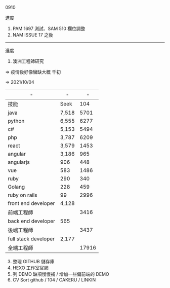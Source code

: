0910

進度

1. PAM 1697 測試、SAM 510 欄位調整
2. NAM ISSUE 17 之後

---

進度

1. 澳洲工程師研究

=> 疫情後好像蠻缺大概 千初

=> 2021/10/04

|-|-|-|
|-|-|-|
|技能|Seek|104|
|java|7,518|5701|
|python|6,555|6277|
|c#|5,153|5494|
|php|3,787|6209|
|react|3,579|1453|
|angular|3,186|965|
|angularjs|906|448|
|vue|583|1486|
|ruby|290|340|
|Golang|228|459|
|ruby on rails|99|2996|
|front end developer|4,128|||
|前端工程師||3416|
|back end developer|565||
|後端工程師||3437|
|full stack developer|2,177|||
|全端工程師||17916||

3. 整理 GITHUB 儲存庫
4. HEXO 工作室官網
5. 列 DEMO 缺項慢慢補 / 增加一些偏前端的 DEMO
6. CV Sort github / 104 / CAKERU / LINKIN
